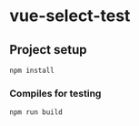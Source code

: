 # vue-select-test

## Project setup
```
npm install
```

### Compiles for testing
```
npm run build
```
